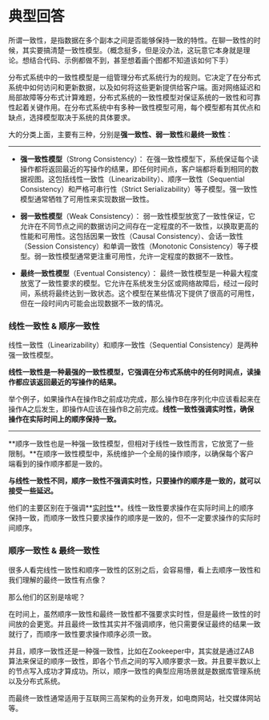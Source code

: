 # 典型回答


所谓一致性，是指数据在多个副本之间是否能够保持一致的特性。在聊一致性的时候，其实要搞清楚一致性模型。（概念挺多，但是没办法，这玩意它本身就是理论。想结合代码、示例都做不到，甚至想着画个图都不知道该如何下手）



分布式系统中的一致性模型是一组管理分布式系统行为的规则。它决定了在分布式系统中如何访问和更新数据，以及如何将这些更新提供给客户端。面对网络延迟和局部故障等分布式计算难题，分布式系统的一致性模型对保证系统的一致性和可靠性起着关键作用。在分布式系统中有多种一致性模型可用，每个模型都有其优点和缺点，选择模型取决于系统的具体要求。



大的分类上面，主要有三种，分别是**强一致性、弱一致性**和**最终一致性**：

****

+ **强一致性模型**（Strong Consistency）： 在强一致性模型下，系统保证每个读操作都将返回最近的写操作的结果，即任何时间点，客户端都将看到相同的数据视图。这包括线性一致性（Linearizability）、顺序一致性（Sequential Consistency）和严格可串行性（Strict Serializability）等子模型。强一致性模型通常牺牲了可用性来实现数据一致性。



+ **弱一致性模型**（Weak Consistency）： 弱一致性模型放宽了一致性保证，它允许在不同节点之间的数据访问之间存在一定程度的不一致性，以换取更高的性能和可用性。这包括因果一致性（Causal Consistency）、会话一致性（Session Consistency）和单调一致性（Monotonic Consistency）等子模型。弱一致性模型通常更注重可用性，允许一定程度的数据不一致性。



+ **最终一致性模型**（Eventual Consistency）： 最终一致性模型是一种最大程度放宽了一致性要求的模型。它允许在系统发生分区或网络故障后，经过一段时间，系统将最终达到一致状态。这个模型在某些情况下提供了很高的可用性，但在一段时间内可能会出现数据不一致的情况。



### 线性一致性 & 顺序一致性


线性一致性（Linearizability）和顺序一致性（Sequential Consistency）是两种强一致性模型。



**线性一致性是一种最强的一致性模型，它强调在分布式系统中的任何时间点，读操作都应该返回最近的写操作的结果。**



举个例子，如果操作A在操作B之前成功完成，那么操作B在序列化中应该看起来在操作A之后发生，即操作A应该在操作B之前完成。**线性一致性强调实时性，确保操作在实际时间上的顺序保持一致。**

****

**顺序一致性也是一种强一致性模型，但相对于线性一致性而言，它放宽了一些限制。**在顺序一致性模型中，系统维护一个全局的操作顺序，以确保每个客户端看到的操作顺序都是一致的。



**与线性一致性不同，顺序一致性不强调实时性，只要操作的顺序是一致的，就可以接受一些延迟。**



他们的主要区别在于强调**<u>实时性</u>**。线性一致性要求操作在实际时间上的顺序保持一致，而顺序一致性只要求操作的顺序是一致的，但不一定要求操作的实际时间顺序。





### 顺序一致性 & 最终一致性


很多人看完线性一致性和顺序一致性的区别之后，会容易懵，看上去顺序一致性和我们理解的最终一致性有点像？



那么他们的区别是啥呢？



在时间上，虽然顺序一致性和最终一致性都不强要求实时性，但是最终一致性的时间放的会更宽。并且最终一致性其实并不强调顺序，他只需要保证最终的结果一致就行了，而顺序一致性要求操作顺序必须一致。



并且，顺序一致性还是一种强一致性，比如在Zookeeper中，其实就是通过ZAB算法来保证的顺序一致性，即各个节点之间的写入顺序要求一致。并且要半数以上的节点写入成功才算成功。所以，顺序一致性的典型应用场景就是数据库管理系统以及分布式系统。



而最终一致性通常适用于互联网三高架构的业务开发，如电商网站，社交媒体网站等。

